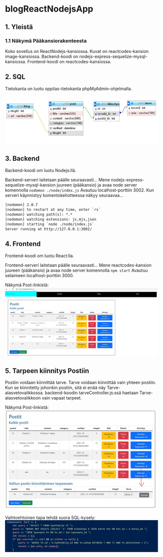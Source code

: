 # blogReactNodejsApp

## 1. Yleistä

### 1.1 Näkymä Pääkansiorakenteesta

Koko sovellus on ReactNodejs-kansiossa.
Kuvat on reactcodes-kansion image-kansiossa. 
Backend-koodi on nodejs-express-sequelize-mysql-kansiossa.
Frontend-koodi on reactcodes-kansiossa.

## 2. SQL

Tietokanta on luotu oppilas-tietokanta phpMyAdmin-ohjelmalla.

![Kuva](./reactcodes/src/image/ploki-tietokanta.JPG)

## 3. Backend

Backend-koodi om luotu Nodejs:llä. 

Backend-serveri laitetaan päälle seuraavasti...
Mene nodejs-express-sequelize-mysql-kansion juureen (pääkansio) ja avaa node server komennolla `nodemon ./node/index.js` 
Avautuu localhost-porttiin 3002.
Kun serveri käynnistyy komentokehotteessa näkyy seuraavaa...

```
[nodemon] 2.0.7
[nodemon] to restart at any time, enter `rs`
[nodemon] watching path(s): *.*
[nodemon] watching extensions: js,mjs,json
[nodemon] starting `node ./node/index.js`
Server running at http://127.0.0.1:3002/
```

## 4. Frontend

Frontend-koodi om luotu React:lla. 

Frontend-serveri laitetaan päälle seuraavasti...
Mene reactcodes-kansion juureen (pääkansio) ja avaa node server komennolla `npm start` 
Avautuu selaimeen localhost-porttiin 3000.

Näkymä Post-linkistä:
![Kuva](./reactcodes/src/image/ReactNakyma.JPG)

## 5. Tarpeen kiinnitys Postiin

Postiin voidaan kiinnittää tarve. Tarve voidaan kiinnittää vain yhteen postiin. 
Kun se kiinnitetty johonkin postiin, sitä ei enää näy Tarve-alasvetovalikkossa.
backend-koodin tarveController.js:ssä haetaan Tarve-alasvetovalikkoon vain 
vapaat tarpeet.

Näkymä Post-linkistä:
![Kuva](./reactcodes/src/image/TarpeenKiinittaminenPostiin.JPG)

Vaihtoehtoinen tapa tehdä suora SQL-kysely:
![Kuva](./reactcodes/src/image/SQLNotExists.JPG)

